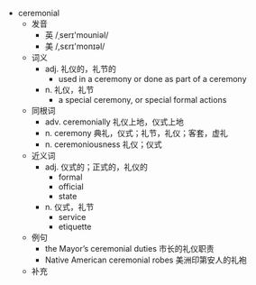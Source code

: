 - ceremonial
  - 发音
    - 英 /ˌserɪ'mouniəl/
    - 美 /,sɛrɪ'monɪəl/
  - 词义
    - adj. 礼仪的，礼节的
      - used in a ceremony or done as part of a ceremony
    - n. 礼仪，礼节
      - a special ceremony, or special formal actions
  - 同根词
    - adv. ceremonially 礼仪上地，仪式上地
    - n. ceremony 典礼，仪式；礼节，礼仪；客套，虚礼
    - n. ceremoniousness 礼仪；仪式
  - 近义词
    - adj. 仪式的；正式的，礼仪的
      - formal
      - official
      - state
    - n. 仪式，礼节
      - service
      - etiquette
  - 例句
    - the Mayor’s ceremonial duties 市长的礼仪职责
    - Native American ceremonial robes 美洲印第安人的礼袍
  - 补充